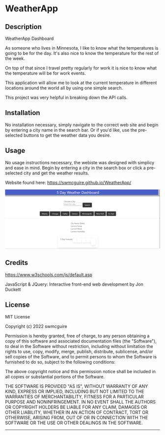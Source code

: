 # WeatherApp

## Description

WeatherApp Dashboard

As someone who lives in Minnesota, I like to know what the temperatures is going to be for the day.  It's also nice to know the temperature for the rest of the week.

On top of that since I travel pretty regularly for work it is nice to know what the temperature will be for work events.

This application will allow me to look at the current temperature in different locations around the world all by using one simple search.

This project was very helpful in breaking down the API calls.

## Installation

No installation necessary, simply navigate to the correct web site and begin by entering a city name in the search bar.  Or if you'd like, use the pre-selected buttons to get the weather data you desire.

## Usage

No usage instructions necessary, the webiste was designed with simplicy and ease in mind.  Begin by entering a city in the search box or click a pre-selected city and get the weather results.

Website found here:   https://swmcguire.github.io/WeatherApp/

![Initial Weather Screen](./Assets/Images/WeatherApp1.PNG)

## Credits

https://www.w3schools.com/js/default.asp

JavaScript & JQuery:  Interactive front-end web development by Jon Duckett


## License

MIT License

Copyright (c) 2022 swmcguire

Permission is hereby granted, free of charge, to any person obtaining a copy
of this software and associated documentation files (the "Software"), to deal
in the Software without restriction, including without limitation the rights
to use, copy, modify, merge, publish, distribute, sublicense, and/or sell
copies of the Software, and to permit persons to whom the Software is
furnished to do so, subject to the following conditions:

The above copyright notice and this permission notice shall be included in all
copies or substantial portions of the Software.

THE SOFTWARE IS PROVIDED "AS IS", WITHOUT WARRANTY OF ANY KIND, EXPRESS OR
IMPLIED, INCLUDING BUT NOT LIMITED TO THE WARRANTIES OF MERCHANTABILITY,
FITNESS FOR A PARTICULAR PURPOSE AND NONINFRINGEMENT. IN NO EVENT SHALL THE
AUTHORS OR COPYRIGHT HOLDERS BE LIABLE FOR ANY CLAIM, DAMAGES OR OTHER
LIABILITY, WHETHER IN AN ACTION OF CONTRACT, TORT OR OTHERWISE, ARISING FROM,
OUT OF OR IN CONNECTION WITH THE SOFTWARE OR THE USE OR OTHER DEALINGS IN THE
SOFTWARE.

---
